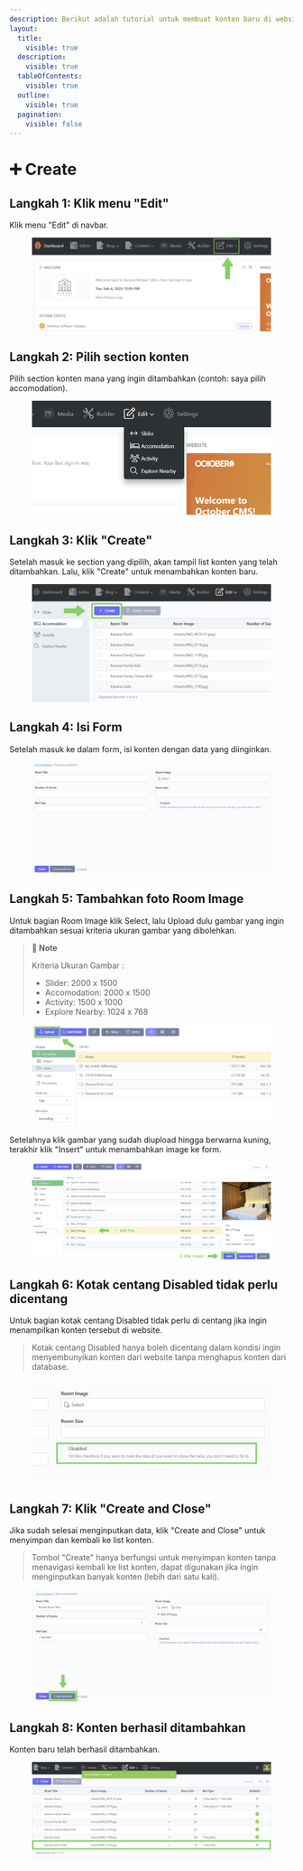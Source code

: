 ```yaml
---
description: Berikut adalah tutorial untuk membuat konten baru di website Kanana.
layout:
  title:
    visible: true
  description:
    visible: true
  tableOfContents:
    visible: true
  outline:
    visible: true
  pagination:
    visible: false
---
```


# ➕ Create

## Langkah 1: Klik menu "Edit"

Klik menu "Edit" di navbar.

<figure><img src=".gitbook/assets/1_All.png" alt=""><figcaption></figcaption></figure>

## Langkah 2: Pilih section konten&#x20;

Pilih section konten mana yang ingin ditambahkan (contoh: saya pilih accomodation).

<figure><img src=".gitbook/assets/2_All.png" alt=""><figcaption></figcaption></figure>

## Langkah 3: Klik "Create"

Setelah masuk ke section yang dipilih, akan tampil list konten yang telah ditambahkan. Lalu, klik "Create" untuk menambahkan konten baru.

<figure><img src=".gitbook/assets/3_Create.png" alt=""><figcaption></figcaption></figure>

## Langkah 4: Isi Form

Setelah masuk ke dalam form, isi konten dengan data yang diinginkan.

<figure><img src=".gitbook/assets/4_Create.png" alt=""><figcaption></figcaption></figure>

## Langkah 5: Tambahkan foto Room Image

Untuk bagian Room Image klik Select, lalu Upload dulu gambar yang ingin ditambahkan sesuai kriteria ukuran gambar yang dibolehkan.

> **📓 Note**
>
> Kriteria Ukuran Gambar :&#x20;
>
> * Slider: 2000 x 1500&#x20;
> * Accomodation: 2000 x 1500&#x20;
> * Activity: 1500 x 1000&#x20;
> * Explore Nearby: 1024 x 768

<figure><img src=".gitbook/assets/5-1_Create&#x26;Edit.png" alt=""><figcaption></figcaption></figure>

Setelahnya klik gambar yang sudah diupload hingga berwarna kuning, terakhir klik "Insert" untuk menambahkan image ke form.

<figure><img src=".gitbook/assets/5-2_Create&#x26;Edit.png" alt=""><figcaption></figcaption></figure>

## Langkah 6: Kotak centang Disabled tidak perlu dicentang

Untuk bagian kotak centang Disabled tidak perlu di centang jika ingin menampilkan konten tersebut di website.

> Kotak centang Disabled hanya boleh dicentang dalam kondisi ingin menyembunyikan konten dari website tanpa menghapus konten dari database.

<figure><img src=".gitbook/assets/6_Create&#x26;Edit.png" alt=""><figcaption></figcaption></figure>

## Langkah 7: Klik "Create and Close"

Jika sudah selesai menginputkan data, klik "Create and Close" untuk menyimpan dan kembali ke list konten.

> Tombol "Create" hanya berfungsi untuk menyimpan konten tanpa menavigasi kembali ke list konten, dapat digunakan jika ingin menginputkan banyak konten (lebih dari satu kali).

<figure><img src=".gitbook/assets/7_Create.png" alt=""><figcaption></figcaption></figure>

## Langkah 8: Konten berhasil ditambahkan

Konten baru telah berhasil ditambahkan.

<figure><img src=".gitbook/assets/8_Create.png" alt=""><figcaption></figcaption></figure>

